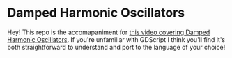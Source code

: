 # Damped Harmonic Oscillators

Hey!  This repo is the accomapaniment for [this video covering Damped Harmonic Oscillators](https://youtu.be/MT0_fGZXEN4). If you're unfamiliar with GDScript I think you'll find it's both straightforward to understand and port to the language of your choice!
